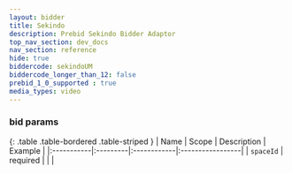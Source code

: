 ```yaml
---
layout: bidder
title: Sekindo
description: Prebid Sekindo Bidder Adaptor
top_nav_section: dev_docs
nav_section: reference
hide: true
biddercode: sekindoUM
biddercode_longer_than_12: false
prebid_1_0_supported : true
media_types: video
---
```


### bid params

{: .table .table-bordered .table-striped }
| Name | Scope | Description | Example |
|:-----------|:---------|:------------|:-----------------|
| `spaceId` | required | | |
